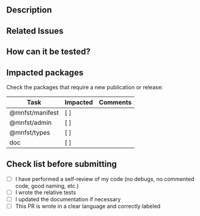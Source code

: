 ## Description

## Related Issues

## How can it be tested?

## Impacted packages

Check the packages that require a new publication or release:

| Task            | Impacted | Comments |
| --------------- | -------- | -------- |
| @mnfst/manifest | [ ]      |          |
| @mnfst/admin    | [ ]      |          |
| @mnfst/types    | [ ]      |          |
| doc             | [ ]      |          |

## Check list before submitting

- [ ] I have performed a self-review of my code (no debugs, no commented code, good naming, etc.)
- [ ] I wrote the relative tests
- [ ] I updated the documentation if necessary
- [ ] This PR is wrote in a clear language and correctly labeled
